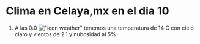 # Clima en Celaya,mx en el dia 10

1. A las 0:0 !["icon weather"](http://openweathermap.org/img/w/01n.png) tenemos una temperatura de 14 C con cielo claro y  vientos de 2.1 y nubosidad al 5%

